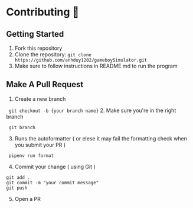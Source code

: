 # Contributing 🤝

## Getting Started

1. Fork this repository
2. Clone the repository: ```git clone https://github.com/anhduy1202/gameboySimulator.git```
3. Make sure to follow instructions in README.md to run the program

## Make A Pull Request

1. Create a new branch

``` git checkout -b {your branch name}```
2. Make sure you're in the right branch

``` git branch```

3. Runs the autoformatter ( or elese it may fail the formatting check when you submit your PR )

`` pipenv run format``

4. Commit your change ( using Git )

``` 
git add .
git commit -m "your commit message"
git push   
```

5. Open a PR